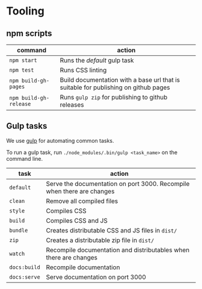 
# Tooling

## npm scripts

| command | action |
|---------|--------|
| `npm start` | Runs the *default* gulp task |
| `npm test` | Runs CSS linting |
| `npm build-gh-pages` | Build documentation with a base url that is suitable for publishing on github pages |
| `npm build-gh-release` | Runs `gulp zip` for publishing to github releases |

## Gulp tasks

We use [gulp](https://gulpjs.com/) for automating common tasks.

To run a gulp task, run `./node_modules/.bin/gulp <task_name>` on the command line.

| task | action |
|------|--------|
| `default` | Serve the documentation on port 3000. Recompile when there are changes |
| `clean` | Remove all compiled files |
| `style` | Compiles CSS |
| `build` | Compiles CSS and JS |
| `bundle` | Creates distributable CSS and JS files in `dist/` |
| `zip` | Creates a distributable zip file in `dist/` |
| `watch` | Recompile documentation and distributables when there are changes |
| `docs:build` | Recompile documentation |
| `docs:serve` | Serve documentation on port 3000 |

